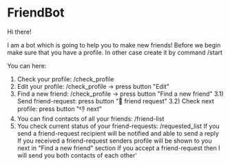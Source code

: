 # FriendBot

Hi there!

I am a bot which is going to help you to make new friends!
Before we begin make sure that you have a profile. In other case create it by command /start

You can here:
1) Check your profile: /check_profile
2) Edit your profile: /check_profile -> press button "Edit"
3) Find a new friend: /check_profile -> press button "Find a new friend"
3.1) Send friend-request: press button "🤝 friend request"
3.2) Check next profile: press button "👎 next"
4) You can find contacts of all your friends: /friend-list
5) You check current status of your friend-requests: /requested_list
If you send a friend-request recipient will be notified and able to send a reply
If you received a friend-request senders profile will be shown to you next in "Find a new friend" section
If you accept a friend-request then I will send you both contacts of each other'
